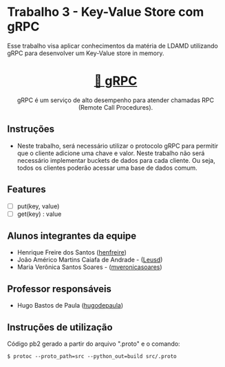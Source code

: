 # Trabalho 3 - Key-Value Store com gRPC

Esse trabalho visa aplicar conhecimentos da matéria de LDAMD utilizando gRPC para desenvolver um Key-Value store in memory.

<h1 align="center">
    <a href="https://grpc.io/">🔗 gRPC</a>
</h1>

<p align="center"> gRPC é um serviço de alto desempenho para atender chamadas RPC (Remote Call Procedures). </p>
<p align="center">

## Instruções

- Neste trabalho, será necessário utilizar o protocolo gRPC para permitir que o cliente adicione uma chave e valor. Neste trabalho não será necessário implementar buckets de dados para cada cliente. Ou seja, todos os clientes poderão acessar uma base de dados comum.

## Features

- [ ] put(key, value)
- [ ] get(key) : value

## Alunos integrantes da equipe

* Henrique Freire dos Santos ([henfreire](https://github.com/henfreire))
* João Américo Martins Caiafa de Andrade - ([Leusd](https://github.com/Leusd))
* Maria Verônica Santos Soares - ([mveronicasoares](https://github.com/mveronicasoares))

## Professor responsáveis

* Hugo Bastos de Paula ([hugodepaula](https://github.com/hugodepaula))

## Instruções de utilização

Código pb2 gerado a partir do arquivo ".proto" e o comando:
```
$ protoc --proto_path=src --python_out=build src/.proto
```

